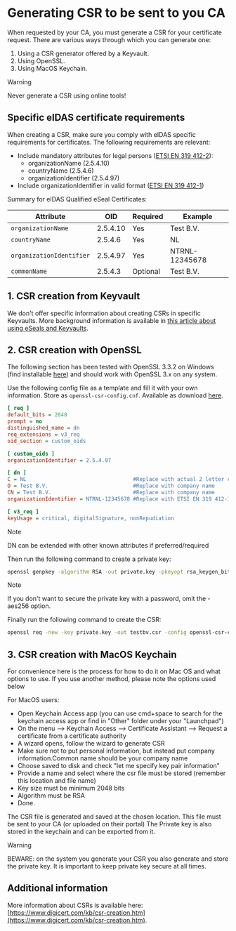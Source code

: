 # Generating CSR to be sent to you CA

When requested by your CA, you must generate a CSR for your certificate request. There are various ways through which you can generate one:

1. Using a CSR generator offered by a Keyvault.
2. Using OpenSSL.
3. Using MacOS Keychain.

>[!WARNING]
>Never generate a CSR using online tools!

## Specific eIDAS certificate requirements

When creating a CSR, make sure you comply with eIDAS specific requirements for certificates. The following requirements are relevant:

- Include mandatory attributes for legal persons ([ETSI EN 319 412-2](https://www.etsi.org/deliver/etsi_en/319400_319499/31941202/02.02.02_60/en_31941202v020202p.pdf)):
  - organizationName (2.5.4.10)
  - countryName (2.5.4.6)
  - organizationIdentifier (2.5.4.97)
- Include organizationIdentifier in valid format ([ETSI EN 319 412-1](https://www.etsi.org/deliver/etsi_en/319400_319499/31941201/01.04.02_60/en_31941201v010402p.pdf))

Summary for eIDAS Qualified eSeal Certificates:

| Attribute                | OID      | Required | Example        |
| ------------------------ | -------- | -------- | -------------- |
| `organizationName`       | 2.5.4.10 | Yes      | Test B.V.      |
| `countryName`            | 2.5.4.6  | Yes      | NL             |
| `organizationIdentifier` | 2.5.4.97 | Yes      | NTRNL-12345678 |
| `commonName`             | 2.5.4.3  | Optional | Test B.V.      |

## 1. CSR creation from Keyvault

We don't offer specific information about creating CSRs in specific Keyvaults. More background information is available in [this article about using eSeals and Keyvaults](https://trustbok.ishare.eu/apply-ishare/eseals-and-key-vaults).

## 2. CSR creation with OpenSSL

The following section has been tested with OpenSSL 3.3.2 on Windows (find installable [here](https://github.com/openssl/openssl/wiki/Binaries)) and should work with OpenSSL 3.x on any system. 

Use the following config file as a template and fill it with your own information. Store as `openssl-csr-config.cnf`. Available as download [here](./openssl-csr-config.cnf).

```ini
[ req ]
default_bits = 2048
prompt = no
distinguished_name = dn
req_extensions = v3_req
oid_section = custom_oids

[ custom_oids ]
organizationIdentifier = 2.5.4.97

[ dn ]
C = NL                                  #Replace with actual 2 letter country code
O = Test B.V.                           #Replace with company name
CN = Test B.V.                          #Replace with company name
organizationIdentifier = NTRNL-12345678 #Replace with ETSI EN 319 412-1 compliant organization identifier

[ v3_req ]
keyUsage = critical, digitalSignature, nonRepudiation
```

>[!NOTE]
>DN can be extended with other known attributes if preferred/required

Then run the following command to create a private key:

```bash
openssl genpkey -algorithm RSA -out private.key -pkeyopt rsa_keygen_bits:2048 -aes256
```

>[!NOTE]
>If you don't want to secure the private key with a password, omit the -aes256 option.

Finally run the following command to create the CSR:

```bash
openssl req -new -key private.key -out testbv.csr -config openssl-csr-config.cnf
```

## 3. CSR creation with MacOS Keychain

For convenience here is the process for how to do it on Mac OS and what options to use. If you use another method, please note the options used below

For MacOS users:

- Open Keychain Access app (you can use cmd+space to search for the keychain access app or find in "Other" folder under your "Launchpad")
- On the menu --> Keychain Access --> Certificate Assistant --> Request a certificate from a certificate authority
- A wizard opens, follow the wizard to generate CSR
- Make sure not to put personal information, but instead put company information.Common name should be your company name
- Choose saved to disk and check "let me specify  key pair information"
- Provide a name and select where the csr file must be stored (remember this location and file name)
- Key size must be minimum 2048 bits
- Algorithm must be RSA
- Done.

The CSR file is generated and saved at the chosen location. This file must be sent to your CA (or uploaded on their portal)
The Private key is also stored in the keychain and can be exported from it.

>[!WARNING]
>BEWARE: on the system you generate your CSR you also generate and store the private key. It is important to keep private key secure at all times.

## Additional information

More information about CSRs is available here: [https://www.digicert.com/kb/csr-creation.htm](https://www.digicert.com/kb/csr-creation.htm).